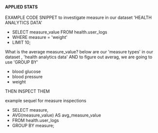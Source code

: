 #### APPLIED STATS
EXAMPLE CODE SNIPPET to investigate measure in our dataset 'HEALTH ANALYTICS DATA'
- SELECT measure_value FROM health.user_logs
- WHERE measure = 'weight'
- LIMIT 10;

What is the average measure_value? below are our 'measure types' in our dataset , 'health analytics data' AND to figure out averag, we are going to use 'GROUP BY'
- blood glucose
- blood pressure
- weight

THEN INSPECT THEM 

example sequel for measure inspections
- SELECT
 measure,
 - AVG(measure_value) AS avg_measure_value
- FROM
  health.user_logs
- GROUP BY
 measure;
  
